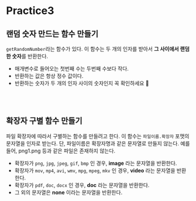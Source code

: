 # Practice3

## 랜덤 숫자 만드는 함수 만들기

`getRandomNumber`라는 함수가 있다. 이 함수는 두 개의 인자를 받아서 **그 사이에서 랜덤한 숫자**를 반환한다.

- 매개변수로 들어오는 첫번째 수는 두번째 수보다 작다.
- 반환하는 값은 항상 정수 값이다.
- 반환하는 숫자가 두 개의 인자 사이의 숫자인지 꼭 확인하세요 👹

<br />
<br />

## 확장자 구별 함수 만들기

파일 확장자에 따라서 구별하는 함수를 만들려고 한다. 이 함수는 `파일이름.확장자` 포맷의 문자열을 인자로 받는다. 단, 파일이름은 확장자명과 같은 문자열로 만들지 않는다. 예를 들어, png1.png 등과 같은 파일은 존재하지 않는다.

- 확장자가 `png`, `jpg`, `jpeg`, `gif`, `bmp` 인 경우, **image** 라는 문자열을 반환한다.
- 확장자가 `mov`, `mp4`, `avi`, `wmv`, `mpg`, `mpeg`, `mkv` 인 경우, **video** 라는 문자열을 반환한다.
- 확장자가 `pdf`, `doc`, `docx` 인 경우, **doc** 라는 문자열을 반환한다.
- 그 외의 문자열은 **none** 이라는 문자열을 반환한다.
